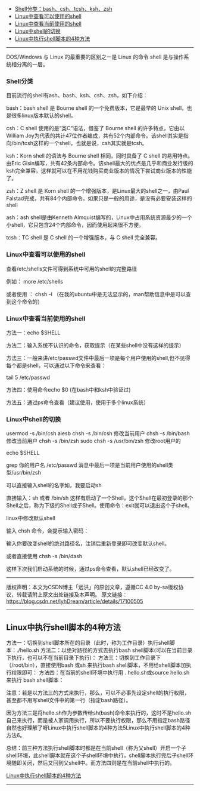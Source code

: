 - [Shell分类：bash、csh、tcsh、ksh、zsh](#Shell分类)
- [Linux中查看可以使用的shell](#Linux中查看可以使用的shell)
- [Linux中查看当前使用的shell](#Linux中查看当前使用的shell)
- [Linux中shell的切换](#Linux中shell的切换)
- [Linux中执行shell脚本的4种方法](#Linux中执行shell脚本的4种方法)

---------------------------------------------------------------------------------------------------------------------
DOS/Windows 与 Linux 的最重要的区别之一是 Linux 的命令 shell 是与操作系统相分离的一层。



### Shell分类

目前流行的shell有ash、bash、ksh、csh、zsh，如下介绍：

bash：bash shell 是 Bourne shell 的一个免费版本，它是最早的 Unix shell，也是很多linux版本默认的shell。

csh：C shell 使用的是“类C”语法，借鉴了 Bourne shell 的许多特点，它由以William Joy为代表的共计47位作者编成，共有52个内部命令。该shell其实是指向/bin/tcsh这样的一个shell，也就是说，csh其实就是tcsh。

ksh：Korn shell 的语法与 Bourne shell 相同，同时具备了 C shell 的易用特点。由Eric Gisin编写，共有42条内部命令。该shell最大的优点是几乎和商业发行版的ksh完全兼容，这样就可以在不用花钱购买商业版本的情况下尝试商业版本的性能了。

zsh：Z shell 是 Korn shell 的一个增强版本，是Linux最大的shell之一，由Paul Falstad完成，共有84个内部命令。如果只是一般的用途，是没有必要安装这样的shell

ash：ash shell是由Kenneth Almquist编写的，Linux中占用系统资源最少的一个小shell，它只包含24个内部命令，因而使用起来很不方便。

tcsh：TC shell 是 C shell 的一个增强版本，与 C shell 完全兼容。




### Linux中查看可以使用的shell

查看/etc/shells文件可得到系统中可用的shell的完整路径

例如： more /etc/shells

或者使用 ： chsh -l  （在我的ubuntu中是无法显示的，man帮助信息中是可以查到这个命令的）




### Linux中查看当前使用的shell

方法一：echo $SHELL

方法二：输入系统不认识的命令，获取提示（在某些shell中没有这样的提示）

方法三：一般来讲/etc/passwd文件中最后一项是每个用户使用的shell,但不见得每个都是shell，可以通过以下命令来查看：

tail 5 /etc/passwd

方法四：使用命令echo $0 (在bash中和ksh中验证过)

方法五：通过ps命令查看（建议使用，使用于多个linux系统）



### Linux中shell的切换

usermod -s /bin/csh aiesb
chsh -s /bin/csh   修改当前用户
chsh -s /bin/bash   修改当前用户
chsh -s /bin/zsh
sudo chsh -s /usr/bin/zsh  修改root用户的

echo $SHELL

grep 你的用户名 /etc/passwd
消息中最后一项是当前用户使用的shell类型/usr/bin/zsh


可以直接输入shell的名字如，我要启动sh

直接输入：sh 或者 /bin/sh 这样有启动了一个Shell，这个Shell在最初登录的那个Shell之后，称为下级的Shell或子Shell。使用命令：exit就可以退出这个子shell。

linux中修改默认shell

输入 chsh 命令，会提示输入密码：



输入你要改变shell的绝对路径名，注销后重新登录即可改变默认shell。

或者直接使用 chsh -s /bin/dash

这样下次我们启动系统的时候，通过ps命令查看，默认shell已经改变了。


--------------------- 
版权声明：本文为CSDN博主「远洪」的原创文章，遵循CC 4.0 by-sa版权协议，转载请附上原文出处链接及本声明。
原文链接：https://blog.csdn.net/lyhDream/article/details/17100505



---------------------------------------------------------------------------------------------------------------------

## Linux中执行shell脚本的4种方法



方法一：切换到shell脚本所在的目录（此时，称为工作目录）执行shell脚本：./hello.sh
方法二：以绝对路径的方式去执行bash shell脚本(可以在当前目录下执行，也可以不在当前目录下执行)：
方法三：切换到工作目录下（/root/bin），直接使用bash 或sh 来执行bash shell脚本，不用给shell脚本加执行权限即可：
方法四：在当前的shell环境中执行用 . hello.sh或source hello.sh来执行 bash shell脚本：


注意：若是以方法三的方式来执行，那么，可以不必事先设定shell的执行权限，甚至都不用写shell文件中的第一行（指定bash路径）。

因为方法三是将hello.sh作为参数传给sh(bash)命令来执行的，这时不是hello.sh自己来执行，而是被人家调用执行，所以不要执行权限，那么不用指定bash路径自然也好理解了呀Linux中执行shell脚本的4种方法5Linux中执行shell脚本的4种方法6。

总结：前三种方法执行shell脚本时都是在当前shell（称为父shell）开启一个子shell环境，此shell脚本就在这个子shell环境中执行，shell脚本执行完后子shell环境随即关闭，然后又回到父shell中。而方法四则是在当前shell中执行的。




[Linux中执行shell脚本的4种方法](https://www.huaweicloud.com/articles/835bb36656221b454a6c656be7104c2d.html)  





---------------------------------------------------------------------------------------------------------------------






